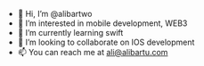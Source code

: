 - 👋 Hi, I’m @alibartwo
- 👀 I’m interested in mobile development, WEB3
- 🌱 I’m currently learning swift
- 💞️ I’m looking to collaborate on IOS development
- 📫 You can reach me at ali@alibartu.com

<!---
alibartwo/alibartwo is a ✨ special ✨ repository because its `README.md` (this file) appears on your GitHub profile.
You can click the Preview link to take a look at your changes.
--->
